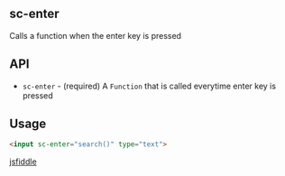## sc-enter

Calls a function when the enter key is pressed

## API

- `sc-enter` - (required) A `Function` that is called everytime enter key is pressed

## Usage

```html
<input sc-enter="search()" type="text">
```

[jsfiddle]()
